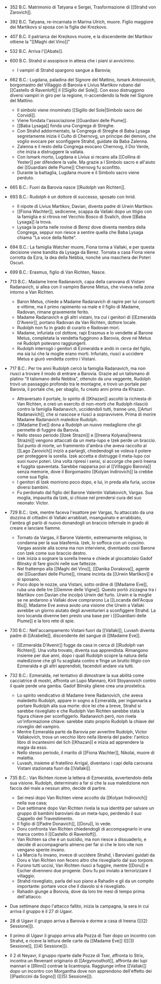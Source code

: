 - 352 B.C. Matrimonio di Tatyana e Sergei, Trasformazione di [[Strahd von Zarovich]]. 
- 392 B.C. Tatyana, re-incarnata in Marina Ulrich, muore. Figlio maggiore dei Martikovs si sposa con la figlia dei Krezkovs.
- 407 B.C. Il patriarca dei Krezkovs muore, e la discendente dei Martikov ottiene la "[[Maghi del Vino]]"
- 532 B.C. Arriva l'[[Abate]]. 
- 600 B.C. Strahd si assopisce in attesa che i piani si avvicinino. 
	- I vampiri di Strahd spargono sangue a Barovia;
	
- 662 B.C.: Lugdana, paladina del Signore del Mattino, Ismark Antonovich, borgomastro del Villaggio di Barovia e Livius Martikov rubano dal [[Castello di Ravenloft]] il [[Sigillo del Sole]]. Con esso distruggono diversi vampiri in giro per la regione, ri-accendendo la fede nel Signore del Mattino.
	- Il simbolo viene rinominato [[Sigillo del Sole|Simbolo sacro dei Corvidi]]. 
	- Viene fondata l'associazione [[Guardiani delle Piume]]. 
	- [[Baba Lysaga]] fonda una Congrega di Streghe. 
	- Con Strahd addormentato, la Congrega di Streghe di Baba Lysaga segretamente inizia il Culto di Chernovg, un principe dei demoni, che voglio evocare per sconfiggere Strahd, guidate da Baba Zalenna. 
	-  Zalenna e il resto della Congrega evocano Chernovg, il Dio Verde, che inizia a distruggere la vallata. 
	- Con Ismark morto, Lugdana e Livius si recano alla [[Collina di Yester]] per difendere la valle. Ma grazie a l Simbolo sacro e all'aiuto dei [[Guardiani delle Piume]] Chernovg fu sconfitto.
	- Durante la battaglia, Lugdana muore e il Simbolo sacro viene perduto. 
- 665 B.C.: Fuori da Barovia nasce [[Rudolph van Richten]].
- 693 B.C.: Rudolph è un dottore di successo, sposato con Inrid.
	- Il nipote di Livius Martikov, Davian, diventa padre di Urwin Martikov. 
	- [[Fiona Wachter]], sedicenne, scappa da Vallaki dopo un litigio con la famiglia e si ritrova nel Vecchio Bosco di Svalich, dove [[Baba Lysaga]] la trova. 
	- Lysaga la porta nelle rovine di Berez dove diventa membra della Congrega, seppur non riesce a sentire quella che Baba Lysaga chiama "La voce della Notte". 
- 694 B.C.: La famiglia Watcher muore, Fiona torna a Vallaki, e per questa decisione viene bandita da Lysaga da Berez. Tornata a casa Fiona viene corrotta da Ezra, la dea della Nebbia, nonché una maschera dei Poteri Oscuri. 
- 699 B.C.: Erasmus, figlio di Van Richten, Nasce.
- 713 B.C.: Madame Irene Radanavich, capa della carovana di Vistani Radanavich, si allea con il vampiro Barone Metus, che viveva nella zona intorno a Van Richten. 
	- Baron Metus, chiede a Madame Radanavich di rapire per lui consorti e vittime, ma il primo rapimento va male e il figlio di Madame, Radovan, rimane gravemente ferito. 
	- Madame Radanavich e gli altri vistani, tra cui i genitori di [[Ezmeralda D'Avenir]], portano Radovan da Van Richten, dottore locale. 
	- Rudolph non fu in grado di curarlo e Radovan morì. 
	- Madame, infuriata col dottore, rapì Erasmus e lo vendette al Barone Metus, completata la vendetta fuggirono a Barovia, dove né Metus né Rudolph potevano raggiungerli.
	- Rudolph interrogò i genitori di Ezmeralda e andò in cerca del figlio, ma sia lui che la moglie erano morti. Infuriato, riuscì a uccidere Metus e giurò vendetta contro i Vistani.
- 717 B.C.: Per tre anni Rudolph cercò la famiglia Radanavich, ma non riuscì a trovare il modo di entrare a Barovia. Grazie ad un talismano di platino "Il talismano della Nebbia", ottenuto da una veggente, Rudolph trovò un passaggio profondo tra le montagne, e trovò un portale per Barovia, il portale che, per sbaglio, fu creato anni prima da Khazan.
	- Attraversato il portale, lo spirito di [[Khazan]] ascoltò la richiesta di Van Richten, e creò un esercito di non-morti che Rudolph rilasciò contro la famiglia Radanavich, uccidendoli tutti, tranne uno, [[Arturi Radanavich]], che si nascose e riuscì a sopravvivere. Prima di morire Madame Radanavich maledice Rudolph. 
	- [[Madame Eve]] dona a Rudolph un nuovo medaglione che gli permette di fuggire da Barovia. 
	- Nello stesso periodo [[Izek Strazni]] e [[Ireena Kolyana|Ireena Strazni]] vengono attaccati da un meta-lupo e Izek perde un braccio. Sul punto di morte, un frammento d'ambra che aveva raccolto al [[Lago Zarovich]] iniziò a parlargli, chiedendogli se voleva il potere per proteggere la sorella. Izek accetta e distrugge il meta-lupo coi suoi nuovi poteri. Una volta ripresi i sensi, si accorge che però Ireena è fuggita spaventata. Sarebbe riapparsa poi al [[Villaggio Barovia]] senza memorie, dove il Borgomastro [[Kolyan Indirovich]] la crebbe come sua figlia. 
	- I genitori di Izek morirono poco dopo, e lui, in preda alla furia, uccise diversi bambini. 
	- Fu perdonato dal figlio del Barone Valentin Vallakovich, Vargas. Sua moglia, impaurita da Izek, si chiuse nel prendersi cura del suo neonato: Victor. 
- 729 B.C.: Izek, mentre faceva l'esattore per Vargas, fu attaccato da una dozzina di cittadini di Vallaki arrabbiati, insanguinato e arrabbiato, l'ambra gli parlò di nuovo donandogli un braccio infernale in grado di creare e lanciare fiamme. 
	- Tornato da Vargas, il Barone Valentin, estremamente religioso, lo condanna per la sua blasfemia. Izek, lo soffoca con un cuscino. Vargas assiste alla scena ma non interviene, diventando così Barone con Izek come suo braccio destro.
	- Izek inizia a sognare la sorella Ireena e chiede al giocattolaio Gadof Blinsky di fare giochi nelle sue fattezze. 
	- Nel frattempo alla [[Maghi del Vino]], [[Danika Dorakova]], agente dei [[Guardiani delle Piume]], rimane incinta da [[Urwin Martikov]] e si sposano. 
	- Poco dopo le nozze, una Vistani, sotto ordine di [[Madame Eve]],  ruba una delle tre [[Gemme delle Vigne]]. Questo portò zizzagna tra i Martikov con Davian che incolpò Urwin del furto. Urwin e la moglie se ne andarono a Vallaki dove comprarono La [[Locanda dell'Acqua Blu]]. Madame Eve aveva avuto una visione che Urwin a Vallaki avrebbe un giorno aiutato degli avventurieri a sconfiggere Strahd. La loro locanda divenne ben presto una base per i [[Guardiani delle Piume]] e la loro rete di spie. 
- 730 B.C.: Nell'accampamento Vistani fuori da [[Vallaki]], Luvash diventa padre di [[Arabelle]], discendente del sangue di [[Madame Eve]]. 
	- [[Ezmeralda D'Avenir]] fugge da casa in cerca di [[Rudolph van Richten]]. Una volta trovato, diventa sua apprendista. Rimangono insieme per due anni, dopo i quali Rudolph scopre la natura della maledizione che gli fu scagliata contro e finge un brutto litigio con Ezmeralda e gli altri apprendisti, facendoli andare via tutti.
- 732 B.C.: Ezmeralda, nel tentativo di dimostrare la sua abilità come cacciatrice di mostri, affronta un Lupo Mannaro, Kiril Stoyanovich contro il quale perde una gamba. Gadof Blinsky gliene crea una prostetica. 
	- Lo spirito vendicativo di Madame Irene Radanovich, che aveva maledetto Rudolph, appare in sogno a Ezmeralda, per ingannarla a portare Rudolph alla sua morte: dice lei che a breve, Strahd si sarebbe risvegliato e che Rudolph Van Richten sarebbe stata la figura chiave per sconfiggerlo. Radanavich però, non rivela un'informazione chiave: sarebbe stato proprio Rudolph la chiave del risveglio del vampiro. 
	- Mentre Ezmeralda parte da Barovia per avvertire Rudolph, Victor Vallakovich, trova un vecchio libro nella libreria del padre: l'antico libro di incantesimi del lich [[Khazan]] e inizia ad apprendere la magia da esso. 
	- Nello stesso periodo, il marito di [[Fiona Wachter]], Nikolai, muore di malattia. 
	- Luvash, insieme al fratellino Arrigal, diventano i capi della carovana Vistani stazionata fuori da [[Vallaki]]. 
- 735 B.C.: Van Richten riceve la lettera di Ezmeralda, avvertendolo della sua visione. Rudolph, determinato a far sì che la sua maledizione non faccia del male a nessun altro, decide di partire. 
	- Sei mesi dopo Van Richten viene accolto da [[Kolyan Indirovich]] nella sua casa;
	- Due settimane dopo Van Richten rivela la sua identità per salvare un gruppo di bambini baroviani da un meta-lupo, perdendo il suo Cappello del Travestimento. 
	- Il figlio di [[Padre Donavich]], [[Doru]], lo vede. 
	- Doru confronta Van Richten chiedendogli di accompagnarlo in una marca contro il [[Castello di Ravenloft]].
	- Van Richten sa che è un suicidio, ma non riesce a dissuaderlo, e decide di accompagnarlo almeno per far sì che le loro vite non vengano spente invano. 
	- La Marcia fu invano, invece di uccidere Strahd, i Baroviani guidati da Doru e Van Richten non fecero altro che risvegliarlo dal suo torpore.
	- Furono tutti uccisi, Van Richten riuscì a fuggire, mentre [[Doru]] e Escher divennero due progenie. Doru fu poi inviato a terrorizzare il villaggio. 
	- Strahd risvegliato, parla del suo piano a Rahadin e gli da un compito importante: portare voce che il diavolo si è risvegliato.
	- Rahadin giunge a Borovia, dove da loro tre mesi di tempo prima dell'attacco. 
- Due settimane dopo l'attacco fallito, inizia la campagna, la sera in cui arriva il gruppo è il 27 di Ugavr.
- 28 di Ugavr il gruppo arriva a Barovia e dorme a casa di Ireena ([[(2) Sessione]]). 
- Il primo di Ugavr il gruppo arriva alla Pozza di Tser dopo un incontro con Strahd, e riceve la lettura delle carte da [[Madame Eve]] ([[(3) Sessione]], [[(4) Sessione]]).
- Il 2 di Neyavr, il gruppo riparte dalle Pozze di Tser, affronta lo Strix, incontra un Revenant originario di [[Argynvostholt]], affronta dei lupi mannari e [[Rinn]] contrae la licantropia. Raggiunge infine [[Vallaki]] dopo un incontro con Morgantha dove non apprendono dell'effetto dei [[Pasticcini da Sogno]] ([[(5) Sessione]]).